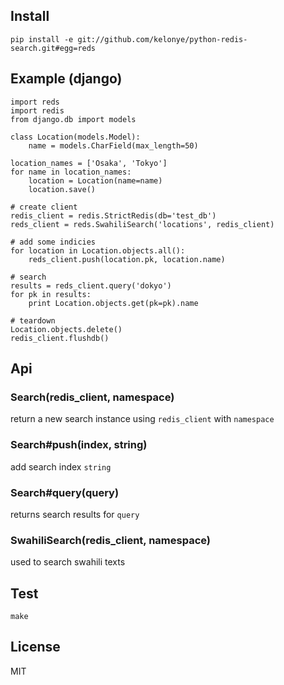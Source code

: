 
## Install


```
pip install -e git://github.com/kelonye/python-redis-search.git#egg=reds
```

## Example (django)

```
import reds
import redis
from django.db import models

class Location(models.Model):
    name = models.CharField(max_length=50)

location_names = ['Osaka', 'Tokyo']
for name in location_names:
    location = Location(name=name)
    location.save()

# create client
redis_client = redis.StrictRedis(db='test_db')
reds_client = reds.SwahiliSearch('locations', redis_client)

# add some indicies
for location in Location.objects.all():
    reds_client.push(location.pk, location.name)

# search
results = reds_client.query('dokyo')
for pk in results:
    print Location.objects.get(pk=pk).name

# teardown
Location.objects.delete()
redis_client.flushdb()

```

## Api

### Search(redis_client, namespace)
  return a new search instance using `redis_client` with `namespace`

### Search#push(index, string)
  add search index `string`

### Search#query(query)
  returns search results for `query`

### SwahiliSearch(redis_client, namespace)
  used to search swahili texts

## Test

```
make
```

## License

MIT
